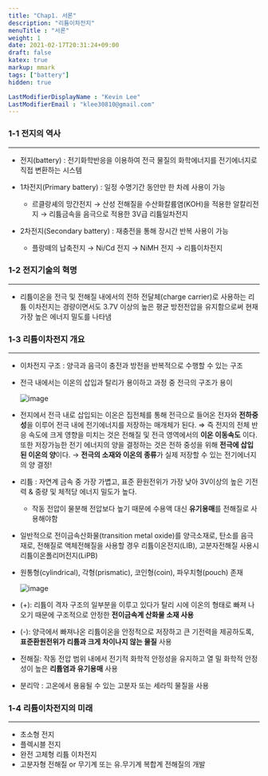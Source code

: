 ```yaml
---
title: "Chap1. 서론"
description: "리튬이차전지"
menuTitle : "서론"
weight: 1
date: 2021-02-17T20:31:24+09:00
draft: false
katex: true
markup: mmark
tags: ["battery"]
hidden: true

LastModifierDisplayName : "Kevin Lee"
LastModifierEmail : "klee30810@gmail.com"
---
```


### 1-1 전지의 역사

---

- 전지(battery) : 전기화학반응을 이용하여 전극 물질의 화학에너지를 전기에너지로 직접 변환하는 시스템

- 1차전지(Primary battery) :  일정 수명기간 동안만 한 차례 사용이 가능

  - 르클랑셰의 망간전지 → 산성 전해질을 수산화칼륨염(KOH)을 적용한 알칼리전지 → 리튬금속을 음극으로 적용한 3V급 리튬일차전지 

- 2차전지(Secondary battery) : 재충전을 통해 장시간 반복 사용이 가능

  - 플랑떼의 납축전지 → Ni/Cd 전지 → NiMH 전지 → 리튬이차전지

  



### 1-2 전지기술의 혁명

---

- 리튬이온을 전극 및 전해질 내에서의 전하 전달체(charge carrier)로 사용하는 리튬 이차전지는 경량이면서도 3.7V 이상의 높은 평균 방전전압을 유지함으로써 현재 가장 높은 에너지 밀도를 나타냄





### 1-3 리튬이차전지 개요

---

- 이차전지 구조 : 양극과 음극이 충전과 방전을 반복적으로 수행할 수 있는 구조

- 전극 내에서는 이온의 삽입과 탈리가 용이하고 과정 중 전극의 구조가 용이

  ![image](/images/battery/principles_lithium/1.png)

- 전지에서 전극 내로 삽입되는 이온은 집전체를 통해 전극으로 들어온 전자와 **전하중성**을 이루어 전극 내에 전기에너지를 저장하는 매개체가 된다. ⇒ 즉 전지의 전체 반응 속도에 크게 영향을 미치는 것은 전해질 및 전극 영역에서의 **이온 이동속도** 이다. 또한 저장가능한 전기 에너지의 양을 결정하는 것은 전하 중성을 위해 **전극에 삽입된 이온의 양**이다. → **전극의 소재와 이온의 종류**가 실제 저장할 수 있는 전기에너지의 양 결정!

- 리튬 : 자연계 금속 중 가장 가볍고, 표준 환원전위가 가장 낮아 3V이상의 높은 기전력 & 중량 및 체적당 에너지 밀도가 높다.
  - 작동 전압이 물분해 전압보다 높기 때문에 수용액 대신 **유기용매**를 전해질로 사용해야함

- 일반적으로 전이금속산화물(transition metal oxide)를 양극소재로, 탄소를 음극재로, 전해질로 액체전해질을 사용할 경우 리튬이온전지(LIB), 고분자전해질 사용시 리튬이온폴리머전지(LiPB)

- 원통형(cylindrical), 각형(prismatic), 코인형(coin), 파우치형(pouch) 존재

  ![image](/images/battery/principles_lithium/2.jpg)

- (+): 리튬이 격자 구조의 일부분을 이루고 있다가 탈리 시에 이온의 형태로 빠져 나오기 때문에 구조적으로 안정한 **전이금속계 산화물 소재 사용**
- (-): 양극에서 빠져나온 리튬이온을 안정적으로 저장하고 큰 기전력을 제공하도록, **표준환원전위가 리튬과 크게 차이나지 않는 물질** 사용
- 전해질: 작동 전압 범위 내에서 전기적 화학적 안정성을 유지하고 열 밀 화학적 안정성이 높은 **리튬염과 유기용매** 사용
- 분리막 : 고온에서 용융될 수 있는 고분자 또는 세라믹 물질을 사용



### 1-4 리튬이차전지의 미래

---

- 초소형 전지
- 플렉시블 전지
- 완전 고체형 리튬 이차전지
- 고분자형 전해질 or 무기계 또는 유.무기계 복합계 전해질의 개발